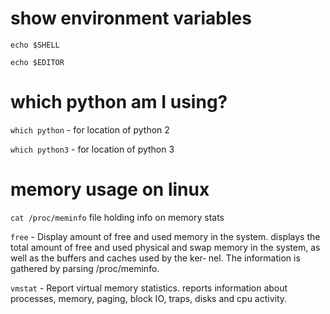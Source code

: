 
# show environment variables
`echo $SHELL`

`echo $EDITOR`


# which python am I using?
`which python` - for location of python 2

`which python3` - for location of python 3


# memory usage on linux
`cat /proc/meminfo`
  file holding info on memory stats
  
`free` - Display amount of free and used memory in the system. displays the total amount of free and used physical and swap memory in the system, as well as the buffers and caches used by the ker‐
       nel. The information is gathered by parsing /proc/meminfo.

`vmstat` - Report virtual memory statistics. reports information about processes, memory, paging, block IO, traps, disks and cpu activity.
